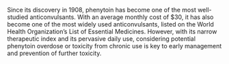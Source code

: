 Since its discovery in 1908, phenytoin has become one of the most well-studied anticonvulsants. With an average monthly cost of $30, it has also become one of the most widely used anticonvulsants, listed on the World Health Organization’s List of Essential Medicines. However, with its narrow therapeutic index and its pervasive daily use, considering potential phenytoin overdose or toxicity from chronic use is key to early management and prevention of further toxicity.